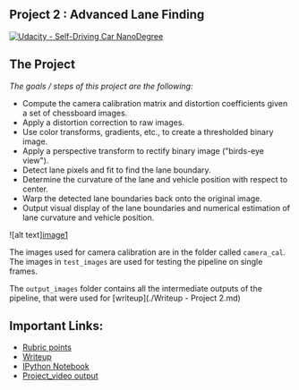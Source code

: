 ## Project 2 : Advanced Lane Finding
[![Udacity - Self-Driving Car NanoDegree](https://s3.amazonaws.com/udacity-sdc/github/shield-carnd.svg)](http://www.udacity.com/drive)



The Project
---
*The goals / steps of this project are the following:*

* Compute the camera calibration matrix and distortion coefficients given a set of chessboard images.
* Apply a distortion correction to raw images.
* Use color transforms, gradients, etc., to create a thresholded binary image.
* Apply a perspective transform to rectify binary image ("birds-eye view").
* Detect lane pixels and fit to find the lane boundary.
* Determine the curvature of the lane and vehicle position with respect to center.
* Warp the detected lane boundaries back onto the original image.
* Output visual display of the lane boundaries and numerical estimation of lane curvature and vehicle position.

![alt text][image1](./output_images/output_26_2.png)

The images used for camera calibration are in the folder called `camera_cal`.  The images in `test_images` are used for testing the pipeline on single frames.  

The `output_images` folder contains all the intermediate outputs of the pipeline, that were used for [writeup](./Writeup - Project 2.md)  

## Important Links:
* [Rubric points](https://review.udacity.com/#!/rubrics/571/view)
* [Writeup](./Writeup-Project2.md)
* [IPython Notebook](./Project2-Advanced_Lane_Detection.ipynb)
* [Project_video output](./lane_detection_output.mp4)


